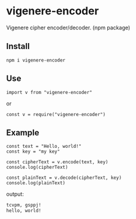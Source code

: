 # vigenere-encoder

Vigenere cipher encoder/decoder. (npm package)

## Install

```npm
npm i vigenere-encoder
```

## Use

```node
import v from "vigenere-encoder"
```
or
```node
const v = require("vigenere-encoder")
```

## Example

```node
const text = "Hello, world!"
const key = "my key"

const cipherText = v.encode(text, key)
console.log(cipherText)

const plainText = v.decode(cipherText, key)
console.log(plainText)
```
output:
```bash
tcvpm, gsppj!
hello, world!
```
